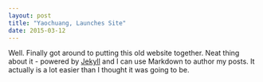 ```yaml
---
layout: post
title: "Yaochuang, Launches Site"
date: 2015-03-12
---
```

Well. Finally got around to putting this old website together. Neat thing about it - powered by [Jekyll](http://jekyllrb.com) and I can use Markdown to author my posts. It actually is a lot easier than I thought it was going to be.
